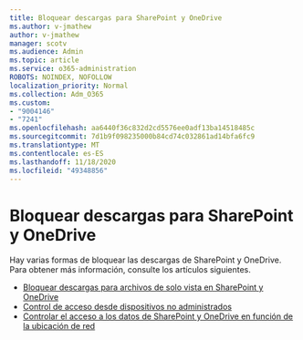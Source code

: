 ```yaml
---
title: Bloquear descargas para SharePoint y OneDrive
ms.author: v-jmathew
author: v-jmathew
manager: scotv
ms.audience: Admin
ms.topic: article
ms.service: o365-administration
ROBOTS: NOINDEX, NOFOLLOW
localization_priority: Normal
ms.collection: Adm_O365
ms.custom:
- "9004146"
- "7241"
ms.openlocfilehash: aa6440f36c832d2cd5576ee0adf13ba14518485c
ms.sourcegitcommit: 7d1b9f098235000b84cd74c032861ad14bfa6fc9
ms.translationtype: MT
ms.contentlocale: es-ES
ms.lasthandoff: 11/18/2020
ms.locfileid: "49348856"
---
```

# <a name="block-downloads-for-sharepoint-and-onedrive"></a>Bloquear descargas para SharePoint y OneDrive

Hay varias formas de bloquear las descargas de SharePoint y OneDrive. Para obtener más información, consulte los artículos siguientes.

- [Bloquear descargas para archivos de solo vista en SharePoint y OneDrive](https://support.microsoft.com/office/block-downloads-for-view-only-files-in-sharepoint-and-onedrive-6051184b-62ac-4149-b874-13dcd40ef91e)
- [Control de acceso desde dispositivos no administrados](https://docs.microsoft.com/sharepoint/control-access-from-unmanaged-devices)
- [Controlar el acceso a los datos de SharePoint y OneDrive en función de la ubicación de red](https://docs.microsoft.com/sharepoint/control-access-based-on-network-location)
